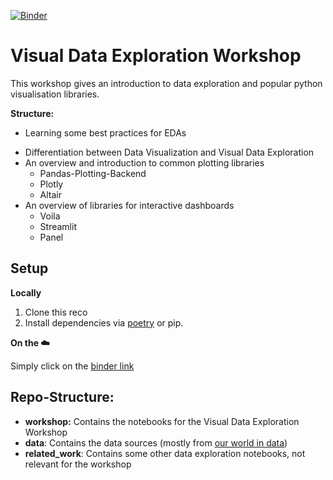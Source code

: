 [![Binder](http://mybinder.org/badge_logo.svg)](https://mybinder.org/v2/gh/krlng/py-dashboarding/main)

# Visual Data Exploration Workshop

This workshop gives an introduction to data exploration and popular python visualisation libraries. 

**Structure:** 

- Learning some best practices for EDAs
* Differentiation between Data Visualization and Visual Data Exploration 
* An overview and introduction to common plotting libraries 
	* Pandas-Plotting-Backend
	* Plotly
	* Altair
* An overview of libraries for interactive dashboards
	* Voila
	* Streamlit
	* Panel

## Setup

**Locally**

1. Clone this reco
2. Install dependencies via [poetry](https://python-poetry.org) or pip.

**On the :cloud:**

Simply click on the [binder link](https://mybinder.org/v2/gh/krlng/py-dashboarding/main)

## Repo-Structure:

* **workshop:** Contains the notebooks for the Visual Data Exploration Workshop
* **data**: Contains the data sources (mostly from [our world in data](https://github.com/owid/co2-data))
* **related_work**: Contains some other data exploration notebooks, not relevant for the workshop

 	

